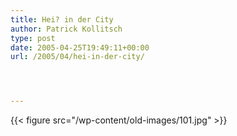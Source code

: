 ```yaml
---
title: Hei? in der City
author: Patrick Kollitsch
type: post
date: 2005-04-25T19:49:11+00:00
url: /2005/04/hei-in-der-city/




---
```

{{< figure src="/wp-content/old-images/101.jpg" >}}
